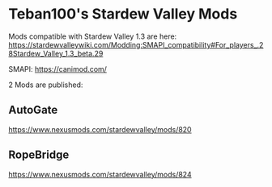# Teban100's Stardew Valley Mods

Mods compatible with Stardew Valley 1.3 are here: https://stardewvalleywiki.com/Modding:SMAPI_compatibility#For_players_.28Stardew_Valley_1.3_beta.29

SMAPI: https://canimod.com/

2 Mods are published:

## AutoGate

https://www.nexusmods.com/stardewvalley/mods/820

## RopeBridge

https://www.nexusmods.com/stardewvalley/mods/824
